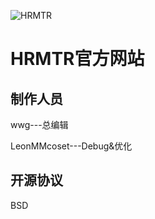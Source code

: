 ![HRMTR](https://socialify.git.ci/hrmtr/HRMTR/image?custom_description=HRMTR%E5%AE%98%E7%BD%91%E6%BA%90%E7%A0%81&description=1&forks=1&language=1&name=1&owner=1&pulls=1&stargazers=1&theme=Light)
# HRMTR官方网站

## 制作人员
wwg---总编辑

LeonMMcoset---Debug&优化

## 开源协议
BSD
